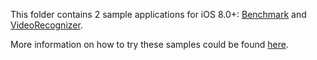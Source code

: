 This folder contains 2 sample applications for iOS 8.0+: [Benchmark](../../README.md#benchmark) and [VideoRecognizer](../../README.md#Sample-applications-Video-Recognizer).

More information on how to try these samples could be found [here](../../README.md#Sample-applications-Trying-the-samples-iOS).
